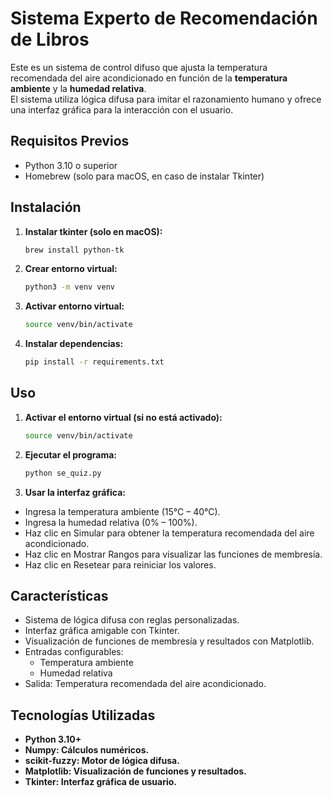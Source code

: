 # Sistema Experto de Recomendación de Libros

Este es un sistema de control difuso que ajusta la temperatura recomendada del aire acondicionado en función de la **temperatura ambiente** y la **humedad relativa**.  
El sistema utiliza lógica difusa para imitar el razonamiento humano y ofrece una interfaz gráfica para la interacción con el usuario.

## Requisitos Previos

- Python 3.10 o superior
- Homebrew (solo para macOS, en caso de instalar Tkinter)

## Instalación

1. **Instalar tkinter (solo en macOS):**
   ```bash
   brew install python-tk
   ```

2. **Crear entorno virtual:**
   ```bash
   python3 -m venv venv
   ```

3. **Activar entorno virtual:**
   ```bash
   source venv/bin/activate
   ```

4. **Instalar dependencias:**
   ```bash
   pip install -r requirements.txt
   ```

## Uso

1. **Activar el entorno virtual (si no está activado):**
   ```bash
   source venv/bin/activate
   ```

2. **Ejecutar el programa:**
   ```bash
   python se_quiz.py
   ```

3. **Usar la interfaz gráfica:**
- Ingresa la temperatura ambiente (15°C – 40°C).
- Ingresa la humedad relativa (0% – 100%).
- Haz clic en Simular para obtener la temperatura recomendada del aire acondicionado.
- Haz clic en Mostrar Rangos para visualizar las funciones de membresía.
- Haz clic en Resetear para reiniciar los valores.

## Características

- Sistema de lógica difusa con reglas personalizadas.
- Interfaz gráfica amigable con Tkinter.
- Visualización de funciones de membresía y resultados con Matplotlib.
- Entradas configurables:
   - Temperatura ambiente
   - Humedad relativa
- Salida: Temperatura recomendada del aire acondicionado.

## Tecnologías Utilizadas

- **Python 3.10+**
- **Numpy: Cálculos numéricos.**
- **scikit-fuzzy: Motor de lógica difusa.**
- **Matplotlib: Visualización de funciones y resultados.**
- **Tkinter: Interfaz gráfica de usuario.**
